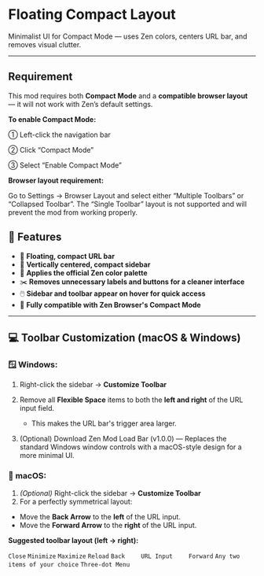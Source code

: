 # Floating Compact Layout

Minimalist UI for Compact Mode — uses Zen colors, centers URL bar, and removes visual clutter.

---

## Requirement

This mod requires both **Compact Mode** and a **compatible browser layout** — it will not work with Zen’s default settings.

**To enable Compact Mode:**

① Left-click the navigation bar

② Click “Compact Mode”

③ Select “Enable Compact Mode”

**Browser layout requirement:**

Go to Settings → Browser Layout and select either “Multiple Toolbars” or “Collapsed Toolbar”.
The “Single Toolbar” layout is not supported and will prevent the mod from working properly.

## 🌟 Features

- 🔳 **Floating, compact URL bar**
- 🧱 **Vertically centered, compact sidebar**
- 🎨 **Applies the official Zen color palette**
- ✂️ **Removes unnecessary labels and buttons for a cleaner interface**
- 🖱️ **Sidebar and toolbar appear on hover for quick access**
- 🚀 **Fully compatible with Zen Browser's Compact Mode**

---

## 💻 Toolbar Customization (macOS & Windows)

### 🪟 Windows:
1. Right-click the sidebar → **Customize Toolbar**
2. Remove all **Flexible Space** items to both the **left and right** of the URL input field.
   - This makes the URL bar's trigger area larger.
  
3. (Optional) Download Zen Mod Load Bar (v1.0.0) — Replaces the standard Windows window controls with a macOS-style design for a more minimal UI. 

### 🍎 macOS:
1. _(Optional)_ Right-click the sidebar → **Customize Toolbar**
2.  For a perfectly symmetrical layout:
   - Move the **Back Arrow** to the **left** of the URL input.
   - Move the **Forward Arrow** to the **right** of the URL input.

**Suggested toolbar layout (left → right):**

`Close` `Minimize` `Maximize` `Reload` `Back`  `     URL Input     `  `Forward` `Any two items of your choice` `Three-dot Menu`
